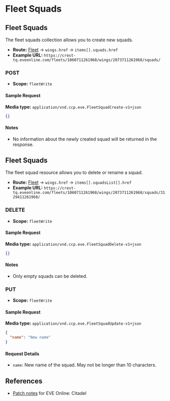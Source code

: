 # Fleet Squads

## Fleet Squads

The fleet squads collection allows you to create new squads.

- **Route:** [Fleet](fleet_fleet.md) → `wings.href` → `items[].squads.href`
- **Example URL:** `https://crest-tq.eveonline.com/fleets/1060711261968/wings/2073711261968/squads/`

### POST

- **Scope:** `fleetWrite`

#### Sample Request

**Media type:** `application/vnd.ccp.eve.FleetSquadCreate-v1+json`

```json
{}
```

#### Notes

- No information about the newly created squad will be returned in the response.

## Fleet Squads

The fleet squad resource allows you to delete or rename a squad.

- **Route:** [Fleet](fleet_fleet.md) → `wings.href` → `items[].squadsList[].href`
- **Example URL:** `https://crest-tq.eveonline.com/fleets/1060711261968/wings/2073711261968/squads/3129411261968/`

### DELETE

- **Scope:** `fleetWrite`

#### Sample Request

**Media type:** `application/vnd.ccp.eve.FleetSquadDelete-v1+json`

```json
{}
```

#### Notes

- Only empty squads can be deleted.

### PUT

- **Scope:** `fleetWrite`

#### Sample Request

**Media type:** `application/vnd.ccp.eve.FleetSquadUpdate-v1+json`

```json
{
  "name": "New name"
}
```

#### Request Details

- `name`: New name of the squad. May not be longer than 10 characters.

## References

- [Patch notes](https://community.eveonline.com/news/patch-notes/patch-notes-for-eve-online-citadel) for EVE Online: Citadel
